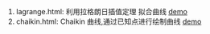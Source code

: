 1. lagrange.html: 利用拉格朗日插值定理 拟合曲线 [demo](http://lzwaizl.github.io/fitting-curve/chaikin.html)
2. chaikin.html:  Chaikin 曲线,通过已知点进行绘制曲线 [demo](http://lzwaizl.github.io/fitting-curve/lagrange.html)
